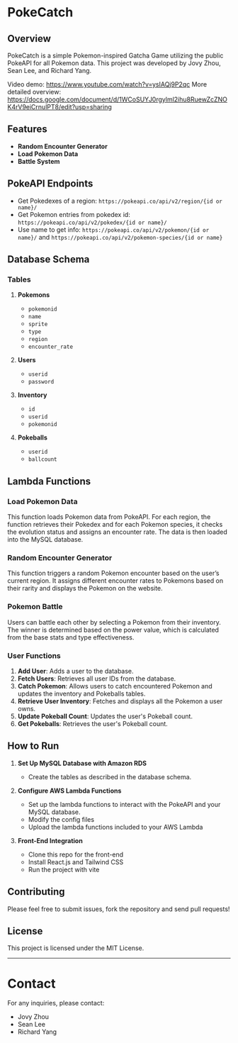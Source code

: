 # PokeCatch

## Overview

PokeCatch is a simple Pokemon-inspired Gatcha Game utilizing the public PokeAPI for all Pokemon data. This project was developed by Jovy Zhou, Sean Lee, and Richard Yang.

Video demo: https://www.youtube.com/watch?v=ysIAQj9P2qc
More detailed overview: https://docs.google.com/document/d/1WCoSUYJ0rgylml2ihu8RuewZcZNOK4rV9eiCrnulPT8/edit?usp=sharing

## Features

- **Random Encounter Generator**
- **Load Pokemon Data**
- **Battle System**

## PokeAPI Endpoints

- Get Pokedexes of a region: `https://pokeapi.co/api/v2/region/{id or name}/`
- Get Pokemon entries from pokedex id: `https://pokeapi.co/api/v2/pokedex/{id or name}/`
- Use name to get info: `https://pokeapi.co/api/v2/pokemon/{id or name}/` and `https://pokeapi.co/api/v2/pokemon-species/{id or name}`

## Database Schema

### Tables

1. **Pokemons**
   - `pokemonid`
   - `name`
   - `sprite`
   - `type`
   - `region`
   - `encounter_rate`

2. **Users**
   - `userid`
   - `password`

3. **Inventory**
   - `id`
   - `userid`
   - `pokemonid`

4. **Pokeballs**
   - `userid`
   - `ballcount`

## Lambda Functions

### Load Pokemon Data

This function loads Pokemon data from PokeAPI. For each region, the function retrieves their Pokedex and for each Pokemon species, it checks the evolution status and assigns an encounter rate. The data is then loaded into the MySQL database.

### Random Encounter Generator

This function triggers a random Pokemon encounter based on the user’s current region. It assigns different encounter rates to Pokemons based on their rarity and displays the Pokemon on the website.

### Pokemon Battle

Users can battle each other by selecting a Pokemon from their inventory. The winner is determined based on the power value, which is calculated from the base stats and type effectiveness.

### User Functions

1. **Add User**: Adds a user to the database.
2. **Fetch Users**: Retrieves all user IDs from the database.
3. **Catch Pokemon**: Allows users to catch encountered Pokemon and updates the inventory and Pokeballs tables.
4. **Retrieve User Inventory**: Fetches and displays all the Pokemon a user owns.
5. **Update Pokeball Count**: Updates the user's Pokeball count.
6. **Get Pokeballs**: Retrieves the user's Pokeball count.

## How to Run

1. **Set Up MySQL Database with Amazon RDS**
   - Create the tables as described in the database schema.
   
2. **Configure AWS Lambda Functions**
   - Set up the lambda functions to interact with the PokeAPI and your MySQL database.
   - Modify the config files
   - Upload the lambda functions included to your AWS Lambda

3. **Front-End Integration**
   - Clone this repo for the front-end
   - Install React.js and Tailwind CSS
   - Run the project with vite

## Contributing

Please feel free to submit issues, fork the repository and send pull requests!

## License

This project is licensed under the MIT License.

---

# Contact

For any inquiries, please contact:
- Jovy Zhou
- Sean Lee
- Richard Yang
